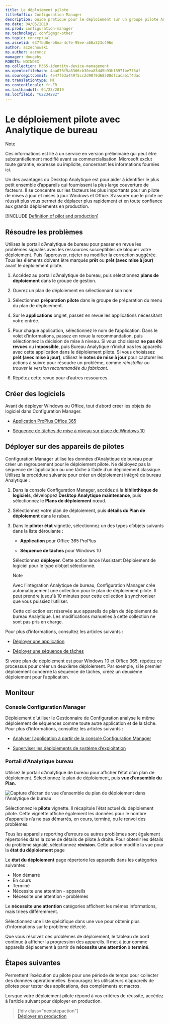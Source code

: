 ```yaml
---
title: Le déploiement pilote
titleSuffix: Configuration Manager
description: Guide pratique pour le déploiement sur un groupe pilote Analytique de bureau.
ms.date: 04/05/2019
ms.prod: configuration-manager
ms.technology: configmgr-other
ms.topic: conceptual
ms.assetid: 637fbd8e-b8ea-4c7e-95ee-a60a323c496e
author: aczechowski
ms.author: aaroncz
manager: dougeby
ROBOTS: NOINDEX
ms.collection: M365-identity-device-management
ms.openlocfilehash: 4aa078f5a8306cb30ea83d45b93b18971be7764f
ms.sourcegitcommit: 4e47f63a449f5cc2d90f9d68500dfcacab1f4dac
ms.translationtype: MT
ms.contentlocale: fr-FR
ms.lasthandoff: 04/23/2019
ms.locfileid: "62234282"
---
```

# <a name="how-to-deploy-to-pilot-with-desktop-analytics"></a>Le déploiement pilote avec Analytique de bureau

> [!Note]  
> Ces informations est lié à un service en version préliminaire qui peut être substantiellement modifié avant sa commercialisation. Microsoft exclut toute garantie, expresse ou implicite, concernant les informations fournies ici.  

Un des avantages du Desktop Analytique est pour aider à identifier le plus petit ensemble d’appareils qui fournissent la plus large couverture de facteurs. Il se concentre sur les facteurs les plus importants pour un pilote de mises à jour et mises à jour Windows et Office. S’assurer que le pilote ne réussit plus vous permet de déplacer plus rapidement et en toute confiance aux grands déploiements en production.  

[!INCLUDE [Definition of pilot and production](includes/define-pilot-prod.md)]



## <a name="address-issues"></a>Résoudre les problèmes

Utilisez le portail d’Analytique de bureau pour passer en revue les problèmes signalés avec les ressources susceptibles de bloquer votre déploiement. Puis l’approuver, rejeter ou modifier la correction suggérée. Tous les éléments doivent être marqués **prêt** ou **prêt (avec mise à jour)** avant le déploiement pilote.

1. Accédez au portail d’Analytique de bureau, puis sélectionnez **plans de déploiement** dans le groupe de gestion.  

2. Ouvrez un plan de déploiement en sélectionnant son nom.  

3. Sélectionnez **préparation pilote** dans le groupe de préparation du menu du plan de déploiement.  

4. Sur le **applications** onglet, passez en revue les applications nécessitant votre entrée.  

5. Pour chaque application, sélectionnez le nom de l’application. Dans le volet d’informations, passez en revue la recommandation, puis sélectionnez la décision de mise à niveau. Si vous choisissez **ne pas été revues** ou **impossible**, puis Bureau Analytique n’inclut pas les appareils avec cette application dans le déploiement pilote. Si vous choisissez **prêt (avec mise à jour)**, utilisez le **notes de mise à jour** pour capturer les actions à suivre pour résoudre un problème, comme *réinstaller* ou *trouver le version recommandée du fabricant*.

6. Répétez cette revue pour d’autres ressources.  



## <a name="create-software"></a>Créer des logiciels

Avant de déployer Windows ou Office, tout d’abord créer les objets de logiciel dans Configuration Manager.

- [Application ProPlus Office 365](https://docs.microsoft.com/sccm/sum/deploy-use/manage-office-365-proplus-updates#deploy-office-365-apps)  

- [Séquence de tâches de mise à niveau sur place de Windows 10](https://docs.microsoft.com/sccm/osd/deploy-use/create-a-task-sequence-to-upgrade-an-operating-system)



## <a name="deploy-to-pilot-devices"></a>Déployer sur des appareils de pilotes

Configuration Manager utilise les données d’Analytique de bureau pour créer un regroupement pour le déploiement pilote. Ne déployez pas la séquence de l’application ou une tâche à l’aide d’un déploiement classique. Utilisez la procédure suivante pour créer un déploiement intégré de bureau Analytique :

1. Dans la console Configuration Manager, accédez à la **bibliothèque de logiciels**, développez **Desktop Analytique maintenance**, puis sélectionnez le **Plans de déploiement** nœud.  

2. Sélectionnez votre plan de déploiement, puis **détails du Plan de déploiement** dans le ruban.  

3. Dans le **piloter état** vignette, sélectionnez un des types d’objets suivants dans la liste déroulante :  

    - **Application** pour Office 365 ProPlus  

    - **Séquence de tâches** pour Windows 10  
  
   Sélectionnez **déployer**. Cette action lance l’Assistant Déploiement de logiciel pour le type d’objet sélectionné.

    > [!Note]  
    > Avec l’intégration Analytique de bureau, Configuration Manager crée automatiquement une collection pour le plan de déploiement pilote. Il peut prendre jusqu'à 10 minutes pour cette collection à synchroniser que vous puissiez l’utiliser.<!-- 3887891 -->
    >
    > Cette collection est réservée aux appareils de plan de déploiement de bureau Analytique. Les modifications manuelles à cette collection ne sont pas pris en charge.<!-- 3866460, SCCMDocs-pr 3544 -->  

Pour plus d’informations, consultez les articles suivants :  

- [Déployer une application](/sccm/apps/deploy-use/deploy-applications#bkmk_deploy)  

- [Déployer une séquence de tâches](/sccm/osd/deploy-use/manage-task-sequences-to-automate-tasks#BKMK_DeployTS)  

Si votre plan de déploiement est pour Windows 10 et Office 365, répétez ce processus pour créer un deuxième déploiement. Par exemple, si le premier déploiement concerne la séquence de tâches, créez un deuxième déploiement pour l’application.



## <a name="monitor"></a>Moniteur

### <a name="configuration-manager-console"></a>Console Configuration Manager

Déploiement d’utiliser le Gestionnaire de Configuration analyse le même déploiement de séquences comme toute autre application et de la tâche. Pour plus d’informations, consultez les articles suivants :  

- [Analyser l’application à partir de la console Configuration Manager](/sccm/apps/deploy-use/monitor-applications-from-the-console)  

- [Superviser les déploiements de système d’exploitation](/sccm/osd/deploy-use/monitor-operating-system-deployments)  


### <a name="desktop-analytics-portal"></a>Portail d’Analytique bureau

Utilisez le portail d’Analytique de bureau pour afficher l’état d’un plan de déploiement. Sélectionnez le plan de déploiement, puis **vue d’ensemble du Plan**.

![Capture d’écran de vue d’ensemble du plan de déploiement dans l’Analytique de bureau](media/deployment-plan-overview.png)

Sélectionnez le **pilote** vignette. Il récapitule l’état actuel du déploiement pilote. Cette vignette affiche également les données pour le nombre d’appareils n’a ne pas démarrés, en cours, terminé, ou le renvoi des problèmes.

Tous les appareils reporting d’erreurs ou autres problèmes sont également répertoriés dans la zone de détails de pilote à droite. Pour obtenir les détails du problème signalé, sélectionnez **révision**. Cette action modifie la vue pour la **état du déploiement** page

Le **état du déploiement** page répertorie les appareils dans les catégories suivantes :

- Non démarré
- En cours
- Terminé
- Nécessite une attention - appareils
- Nécessite une attention - problèmes

Le **nécessite une attention** catégories affichent les mêmes informations, mais triées différemment.

Sélectionnez une liste spécifique dans une vue pour obtenir plus d’informations sur le problème détecté.

Que vous résolvez ces problèmes de déploiement, le tableau de bord continue à afficher la progression des appareils. Il met à jour comme appareils déplacement à partir de **nécessite une attention** à **terminé**.



## <a name="next-steps"></a>Étapes suivantes

Permettent l’exécution du pilote pour une période de temps pour collecter des données opérationnelles. Encouragez les utilisateurs d’appareils de pilotes pour tester des applications, des compléments et macros.

Lorsque votre déploiement pilote répond à vos critères de réussite, accédez à l’article suivant pour déployer en production.
> [!div class="nextstepaction"]  
> [Déployer en production](/sccm/desktop-analytics/deploy-prod)  
